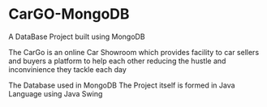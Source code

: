 # CarGO-MongoDB

A DataBase Project built using MongoDB 

The CarGo is an online Car Showroom which provides facility to car sellers and buyers a platform to help each other reducing the hustle and inconvinience they tackle each day

The Database used in MongoDB
The Project itself is formed in Java Language using Java Swing
